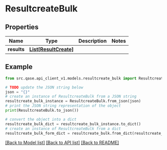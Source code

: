 # ResultcreateBulk


## Properties

Name | Type | Description | Notes
------------ | ------------- | ------------- | -------------
**results** | [**List[ResultCreate]**](ResultCreate.md) |  | 

## Example

```python
from src.qase.api_client_v1.models.resultcreate_bulk import ResultcreateBulk

# TODO update the JSON string below
json = "{}"
# create an instance of ResultcreateBulk from a JSON string
resultcreate_bulk_instance = ResultcreateBulk.from_json(json)
# print the JSON string representation of the object
print(ResultcreateBulk.to_json())

# convert the object into a dict
resultcreate_bulk_dict = resultcreate_bulk_instance.to_dict()
# create an instance of ResultcreateBulk from a dict
resultcreate_bulk_form_dict = resultcreate_bulk.from_dict(resultcreate_bulk_dict)
```
[[Back to Model list]](../README.md#documentation-for-models) [[Back to API list]](../README.md#documentation-for-api-endpoints) [[Back to README]](../README.md)


